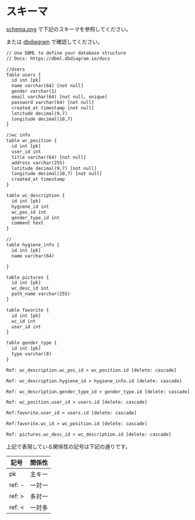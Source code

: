 # スキーマ

[schema.png](./schema.png) で下記のスキーマを参照してください。

または [dbdiagram](https://dbdiagram.io/d/673d805fe9daa85aca10a250) で確認してください。

```txt
// Use DBML to define your database structure
// Docs: https://dbml.dbdiagram.io/docs

//Users
Table users {
  id int [pk] 
  name varchar(64) [not null]
  gender varchar(1)
  email varchar(64) [not null, unique]
  password varchar(64) [not null]
  created_at timestamp [not null]
  latitude decimal(9,7)
  longitude decimal(10,7)
}

//wc info
table wc_position {
  id int [pk]
  user_id int
  title varchar(64) [not null]
  address varchar(255)
  latitude decimal(9,7) [not null]
  longitude decimal(10,7) [not null]
  created_at timestamp
}

table wc_description {
  id int [pk]
  hygiene_id int
  wc_pos_id int
  gender_type_id int
  comment text
}

//
table hygiene_info {
  id int [pk]
  name varchar(64)

}

table pictures {
  id int [pk]
  wc_desc_id int
  path_name varchar(255)
}

table favorite {
  id int [pk]
  wc_id int
  user_id int
}

table gender_type {
  id int [pk]
  type varchar(8)
}

Ref: wc_description.wc_pos_id > wc_position.id [delete: cascade]

Ref: wc_description.hygiene_id > hygiene_info.id [delete: cascade]

Ref: wc_description.gender_type_id > gender_type.id [delete: cascade]

Ref: wc_position.user_id > users.id [delete: cascade]

Ref:favorite.user_id > users.id [delete: cascade]

Ref:favorite.wc_id > wc_position.id [delete: cascade]

Ref: pictures.wc_desc_id > wc_description.id [delete: cascade]

```

上記で表現している関係性の記号は下記の通りです。

| 記号   | 関係性 |
| ------ | ------ |
| pk     | 主キー |
| ref: - | 一対一 |
| ref: > | 多対一 |
| ref: < | 一対多 |

